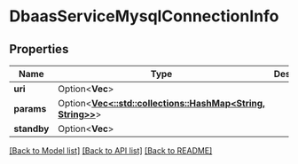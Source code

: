 # DbaasServiceMysqlConnectionInfo

## Properties

Name | Type | Description | Notes
------------ | ------------- | ------------- | -------------
**uri** | Option<**Vec<String>**> |  | [optional]
**params** | Option<[**Vec<::std::collections::HashMap<String, String>>**](map.md)> |  | [optional]
**standby** | Option<**Vec<String>**> |  | [optional]

[[Back to Model list]](../README.md#documentation-for-models) [[Back to API list]](../README.md#documentation-for-api-endpoints) [[Back to README]](../README.md)


